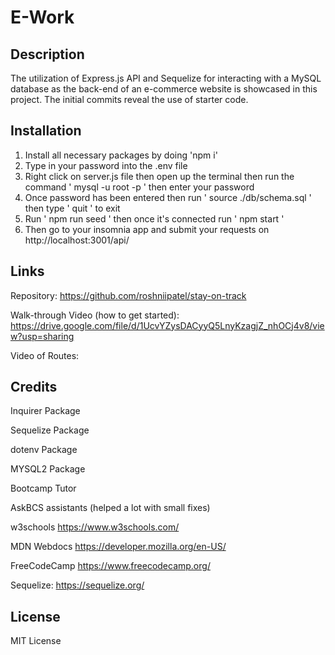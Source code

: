# E-Work

## Description
The utilization of Express.js API and Sequelize for interacting with a MySQL database as the back-end of an e-commerce website is showcased in this project. The initial commits reveal the use of starter code.

## Installation
1. Install all necessary packages by doing 'npm i'
2. Type in your password into the .env file
3. Right click on server.js file then open up the terminal then run the command ' mysql -u root -p ' then enter your password 
4. Once password has been entered then run ' source ./db/schema.sql ' then type ' quit ' to exit
5. Run ' npm run seed ' then once it's connected run ' npm start '
6. Then go to your insomnia app and submit your requests on http://localhost:3001/api/

## Links
Repository: https://github.com/roshniipatel/stay-on-track 

Walk-through Video (how to get started): https://drive.google.com/file/d/1UcvYZysDACyyQ5LnyKzagjZ_nhOCj4v8/view?usp=sharing 

Video of Routes: 

## Credits
Inquirer Package

Sequelize Package

dotenv Package

MYSQL2 Package

Bootcamp Tutor 

AskBCS assistants (helped a lot with small fixes)

w3schools https://www.w3schools.com/

MDN Webdocs https://developer.mozilla.org/en-US/

FreeCodeCamp https://www.freecodecamp.org/

Sequelize: https://sequelize.org/ 

## License
MIT License